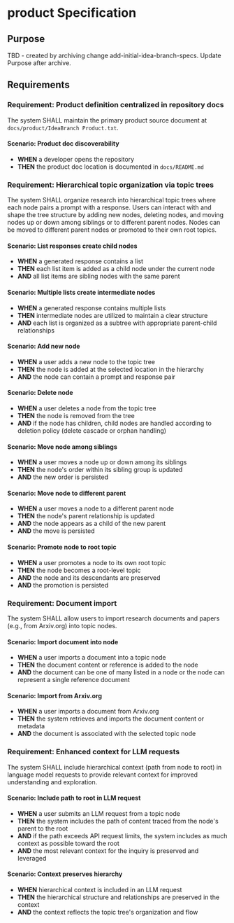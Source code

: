 # product Specification

## Purpose
TBD - created by archiving change add-initial-idea-branch-specs. Update Purpose after archive.
## Requirements
### Requirement: Product definition centralized in repository docs
The system SHALL maintain the primary product source document at `docs/product/IdeaBranch Product.txt`.

#### Scenario: Product doc discoverability
- **WHEN** a developer opens the repository
- **THEN** the product doc location is documented in `docs/README.md`

### Requirement: Hierarchical topic organization via topic trees
The system SHALL organize research into hierarchical topic trees where each node pairs a prompt with a response. Users can interact with and shape the tree structure by adding new nodes, deleting nodes, and moving nodes up or down among siblings or to different parent nodes. Nodes can be moved to different parent nodes or promoted to their own root topics.

#### Scenario: List responses create child nodes
- **WHEN** a generated response contains a list
- **THEN** each list item is added as a child node under the current node
- **AND** all list items are sibling nodes with the same parent

#### Scenario: Multiple lists create intermediate nodes
- **WHEN** a generated response contains multiple lists
- **THEN** intermediate nodes are utilized to maintain a clear structure
- **AND** each list is organized as a subtree with appropriate parent-child relationships

#### Scenario: Add new node
- **WHEN** a user adds a new node to the topic tree
- **THEN** the node is added at the selected location in the hierarchy
- **AND** the node can contain a prompt and response pair

#### Scenario: Delete node
- **WHEN** a user deletes a node from the topic tree
- **THEN** the node is removed from the tree
- **AND** if the node has children, child nodes are handled according to deletion policy (delete cascade or orphan handling)

#### Scenario: Move node among siblings
- **WHEN** a user moves a node up or down among its siblings
- **THEN** the node's order within its sibling group is updated
- **AND** the new order is persisted

#### Scenario: Move node to different parent
- **WHEN** a user moves a node to a different parent node
- **THEN** the node's parent relationship is updated
- **AND** the node appears as a child of the new parent
- **AND** the move is persisted

#### Scenario: Promote node to root topic
- **WHEN** a user promotes a node to its own root topic
- **THEN** the node becomes a root-level topic
- **AND** the node and its descendants are preserved
- **AND** the promotion is persisted

### Requirement: Document import
The system SHALL allow users to import research documents and papers (e.g., from Arxiv.org) into topic nodes.

#### Scenario: Import document into node
- **WHEN** a user imports a document into a topic node
- **THEN** the document content or reference is added to the node
- **AND** the document can be one of many listed in a node or the node can represent a single reference document

#### Scenario: Import from Arxiv.org
- **WHEN** a user imports a document from Arxiv.org
- **THEN** the system retrieves and imports the document content or metadata
- **AND** the document is associated with the selected topic node

### Requirement: Enhanced context for LLM requests
The system SHALL include hierarchical context (path from node to root) in language model requests to provide relevant context for improved understanding and exploration.

#### Scenario: Include path to root in LLM request
- **WHEN** a user submits an LLM request from a topic node
- **THEN** the system includes the path of content traced from the node's parent to the root
- **AND** if the path exceeds API request limits, the system includes as much context as possible toward the root
- **AND** the most relevant context for the inquiry is preserved and leveraged

#### Scenario: Context preserves hierarchy
- **WHEN** hierarchical context is included in an LLM request
- **THEN** the hierarchical structure and relationships are preserved in the context
- **AND** the context reflects the topic tree's organization and flow

